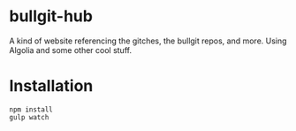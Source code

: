 # bullgit-hub

A kind of website referencing the gitches, the bullgit repos, and more. Using Algolia and some other cool stuff.

# Installation

```
npm install
gulp watch
```
